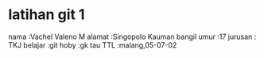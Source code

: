 # latihan git 1
nama	:Vachel Valeno M
alamat	:Singopolo Kauman bangil
umur	:17
jurusan	: TKJ
belajar	:git
hoby	:gk tau
TTL	:malang,05-07-02

